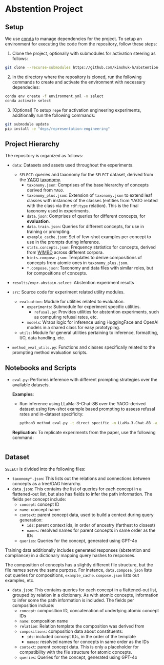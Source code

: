 # Abstention Project

## Setup

We use [conda](https://docs.anaconda.com/miniconda/install/) to manage dependencies for the project. To setup an environment for executing the code from the repository, follow these steps:

1. Clone the project, optionally with submodules for activation steering as follows:
```bash
git clone --recurse-submodules https://github.com/kinshuk-h/abstention-project
```

2. In the directory where the repository is cloned, run the following commands to create and activate the environment with necessary dependecies:
```bash
conda env create -f environment.yml -n select
conda activate select
```

3. [Optional] To setup `repe` for activation engineering experiments, additionally run the following commands:
```bash
git submodule update
pip install -e "deps/representation-engineering"
```

## Project Hierarchy

The repository is organized as follows:

- `data`: Datasets and assets used throughout the experiments.
  - `SELECT`: queries and taxonomy for the `SELECT` dataset, derived from the [YAGO](https://yago-knowledge.org) [taxonomy](https://yago-knowledge.org/data/yago4.5/design-document.pdf).
    - `taxonomy.json`: Comprises of the base hierarchy of concepts derived from `YAGO`.
    - `taxonomy_plus.json`: Extension of `taxonomy.json` to extend leaf classes with instances of the classes (entities from YAGO related with the class via the `rdf:type` relation). This is the final taxonomy used in experiments.
    - `data.json`: Comprises of queries for different concepts, for **evaluation**.
    - `data.train.json`: Queries for different concepts, for use in training or prompting.
    - `example_cache.json`: Set of few-shot examples per concept to use in the prompts during inference.
    - `stats.concepts.json`: Frequency statistics for concepts, derived from [WIMBD](https://wimdb.allen.ai) across different corpora.
    - `hints.compose.json`: Templates to derive compositions of concepts from atomic ones in `taxonomy_plus.json`.
    - `*.compose.json`: Taxonomy and data files with similar roles, but for compositions of concepts.

- `results/expr.abstain.select`: Abstention experiment results

- `src`: Source code for experiment related utility modules.
  - `evaluation`: Module for utilities related to evaluation.
    - `experiments`: Submodule for experiment specific utilities.
      - `refusal.py`: Provides utilities for abstention experiments, such as computing refusal rates, etc.
    - `models`: Wraps logic for inference using HuggingFace and OpenAI models in a shared class for easy prototyping.
  - `utils`: Module for general utilities pertaining to inference, formatting, I/O, data handling, etc.
- `method_eval_utils.py`: Functions and classes specifically related to the prompting method evaluation scripts.

## Notebooks and Scripts

- `eval.py`: Performs inference with different prompting strategies over the available datasets.

  **Examples**:
  - Run inference using LLaMa-3-Chat-8B over the YAGO-derived dataset using few-shot example based prompting to assess refusal rates and in-dataset specificity:
    ```bash
    python3 method_eval.py -t direct specific -m LLaMa-3-Chat-8B -a prompt_few_shot-simple
    ```

  **Replication**:
   To replicate experiments from the paper, use the following command:
   ```bash

   ```

## Dataset

`SELECT` is divided into the following files:

- `taxonomy*.json`: This lists out the relations and connections between concepts as a tree/DAG hierarchy.
- `data.json`: This contains the list of queries for each concept in a flattened-out list, but also has fields to infer the path information. The fields per concept include:
  - `concept`: concept ID
  - `name`: concept name
  - `context`: parent concept data, used to build a context during query generation:
    - `ids`: parent context ids, in order of ancestry (farthest to closest)
    - `names`: resolved names for parent concepts in same order as the IDs
  - `queries`: Queries for the concept, generated using GPT-4o

Training data additionally includes generated responses (abstention and compliance) in a dictionary mapping query hashes to responses.

The composition of concepts has a slightly different file structure, but the file names serve the same purpose. For instance, `data.compose.json` lists out queries for compositions, `example_cache.compose.json` lists out examples, etc.

- `data.json`: This contains queries for each concept in a flattened-out list, grouped by relation in a dictionary. As with atomic concepts, information to infer some the path information is included. The fields per composition include:
  - `concept`: composition ID, concatenation of underlying atomic concept IDs
  - `name`: composition name
  - `relation`: Relation template the composition was derived from
  - `compositions`: composition data about constituents:
    - `ids`: included concept IDs, in the order of the template
    - `names`: resolved names for concepts in same order as the IDs
  - `context`: parent concept data. This is only a placeholder for compatibility with the file structure for atomic concepts.
  - `queries`: Queries for the concept, generated using GPT-4o